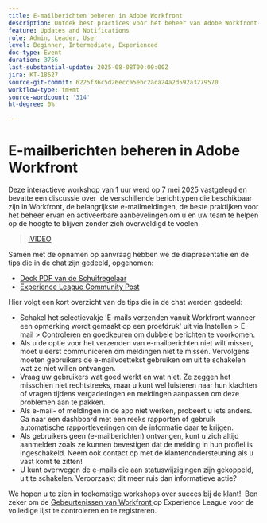 ```yaml
---
title: E-mailberichten beheren in Adobe Workfront
description: Ontdek best practices voor het beheer van Adobe Workfront-e-mailmeldingen om teams op de hoogte te houden, ruis te reduceren en de efficiëntie van communicatie te verbeteren.
feature: Updates and Notifications
role: Admin, Leader, User
level: Beginner, Intermediate, Experienced
doc-type: Event
duration: 3756
last-substantial-update: 2025-08-08T00:00:00Z
jira: KT-18627
source-git-commit: 6225f36c5d26ecca5ebc2aca24a2d592a3279570
workflow-type: tm+mt
source-wordcount: '314'
ht-degree: 0%

---
```



# E-mailberichten beheren in Adobe Workfront

Deze interactieve workshop van 1 uur werd op 7 mei 2025 vastgelegd en bevatte een discussie over  de verschillende berichttypen die beschikbaar zijn in Workfront, de belangrijkste e-mailmeldingen, de beste praktijken voor het beheer ervan en activeerbare aanbevelingen om u en uw team te helpen op de hoogte te blijven zonder zich overweldigd te voelen.

>[!VIDEO](https://video.tv.adobe.com/v/3469963/?learn=on&enablevpops)

Samen met de opnamen op aanvraag hebben we de diapresentatie en de tips die in de chat zijn gedeeld, opgenomen: 

* [ Deck PDF van de Schuifregelaar ](https://workfront-experience.s3.us-west-2.amazonaws.com/Training/Guides/Customer+Success+at+Scale/Mastering+Email+Notifications+in+Adobe+Workfront+050725.pdf)
* [ Experience League Community Post ](https://experienceleaguecommunities.adobe.com/t5/workfront-discussions/event-follow-up-mastering-email-notifications-in-adobe-workfront/td-p/752745)

Hier volgt een kort overzicht van de tips die in de chat werden gedeeld: 

* Schakel het selectievakje &#39;E-mails verzenden vanuit Workfront wanneer een opmerking wordt gemaakt op een proefdruk&#39; uit via Instellen > E-mail > Controleren en goedkeuren om dubbele berichten te voorkomen. 
* Als u de optie voor het verzenden van e-mailberichten niet wilt missen, moet u eerst communiceren om meldingen niet te missen. Vervolgens moeten gebruikers de e-mailvoettekst gebruiken om uit te schakelen wat ze niet willen ontvangen. 
* Vraag uw gebruikers wat goed werkt en wat niet. Ze zeggen het misschien niet rechtstreeks, maar u kunt wel luisteren naar hun klachten of vragen tijdens vergaderingen en meldingen aanpassen om deze problemen aan te pakken.  
* Als e-mail- of meldingen in de app niet werken, probeert u iets anders. Ga naar een dashboard met een reeks rapporten of gebruik automatische rapportleveringen om de informatie daar te krijgen.  
* Als gebruikers geen (e-mailberichten) ontvangen, kunt u zich altijd aanmelden zoals ze kunnen bevestigen dat de melding in hun profiel is ingeschakeld. Neem ook contact op met de klantenondersteuning als u vast komt te zitten!   
* U kunt overwegen de e-mails die aan statuswijzigingen zijn gekoppeld, uit te schakelen. Veroorzaakt dit meer ruis dan informatieve actie?  

We hopen u te zien in toekomstige workshops over succes bij de klant!  Ben zeker om de [ Gebeurtenissen van Workfront ](https://experienceleague.adobe.com/events/?filters=Workfront) op Experience League voor de volledige lijst te controleren en te registreren.